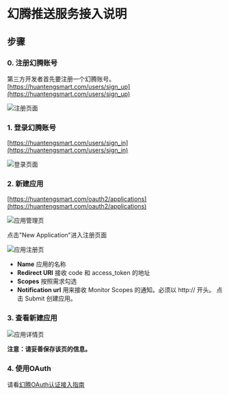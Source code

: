 # 幻腾推送服务接入说明

## 步骤

### 0. 注册幻腾账号
第三方开发者首先要注册一个幻腾账号。
[https://huantengsmart.com/users/sign_up](https://huantengsmart.com/users/sign_up)


![注册页面](https://github.com/HuanTeng/huanteng.github.io/tree/master/images/oauth/0_注册.jpeg)

### 1. 登录幻腾账号
[https://huantengsmart.com/users/sign_in](https://huantengsmart.com/users/sign_in)


![登录页面](https://github.com/HuanTeng/huanteng.github.io/tree/master/images/oauth/1_登录.jpeg "登录")

### 2. 新建应用
[https://huantengsmart.com/oauth2/applications](https://huantengsmart.com/oauth2/applications)


![应用管理页](https://github.com/HuanTeng/huanteng.github.io/tree/master/images/oauth/2_app管理界面.jpeg "应用管理页")


点击"New Application"进入注册页面


![应用注册页](https://github.com/HuanTeng/huanteng.github.io/tree/master/images/oauth/3_新建app.jpeg "新建应用")


* **Name** 应用的名称
* **Redirect URI** 接收 code 和 access_token 的地址
* **Scopes** 按照需求勾选
* **Notification url** 用来接收 Monitor Scopes 的通知。必须以 http:// 开头。
点击 Submit 创建应用。

### 3. 查看新建应用
![应用详情页](https://github.com/HuanTeng/huanteng.github.io/tree/master/images/oauth/4_app详情.jpeg "应用详情")


**注意：请妥善保存该页的信息。**

### 4. 使用OAuth
请看[幻腾OAuth认证接入指南](https://github.com/HuanTeng/huanteng.github.io/blob/master/oauth.md)
